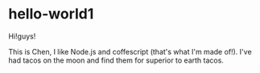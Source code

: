 # hello-world1

Hi!guys!

This is Chen, I like Node.js and coffescript (that's what I'm made of!).
I've had tacos on the moon and find them for superior to earth tacos.
